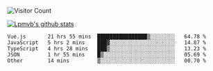 ![Visitor Count](https://profile-counter.glitch.me/Lpmvb/count.svg)

[![Lpmvb's github stats](https://github-readme-stats.vercel.app/api?username=lpmvb&show_icons=true&title_color=fff&icon_color=79ff97&text_color=9f9f9f&bg_color=151515)](https://github.com/anuraghazra/github-readme-stats)

<!--
Here are some ideas to get you started:

- 🔭 I’m currently working on ...
- 🌱 I’m currently learning ...
- 👯 I’m looking to collaborate on ...
- 🤔 I’m looking for help with ...
- 💬 Ask me about ...
- 📫 How to reach me: ...
- 😄 Pronouns: ...
- ⚡ Fun fact: ...
-->

<!--START_SECTION:waka-->

```text
Vue.js       21 hrs 55 mins  ████████████████▒░░░░░░░░   64.78 %
JavaScript   5 hrs 2 mins    ███▓░░░░░░░░░░░░░░░░░░░░░   14.87 %
TypeScript   4 hrs 28 mins   ███▒░░░░░░░░░░░░░░░░░░░░░   13.23 %
JSON         1 hr 55 mins    █▒░░░░░░░░░░░░░░░░░░░░░░░   05.69 %
Other        14 mins         ▒░░░░░░░░░░░░░░░░░░░░░░░░   00.70 %
```

<!--END_SECTION:waka-->
